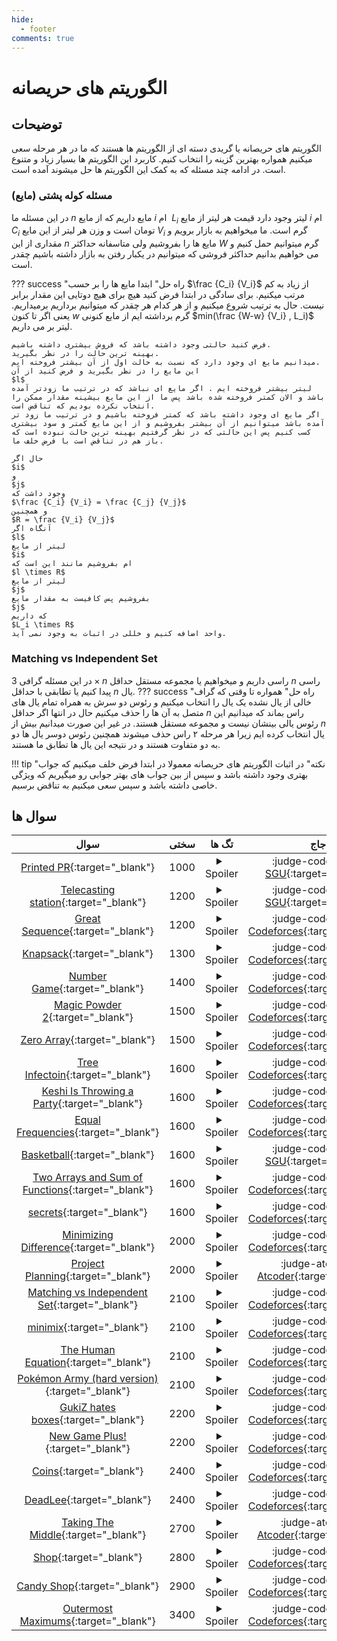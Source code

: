 ```yaml
--- 
hide:
  - footer
comments: true
---
```

# الگوریتم های حریصانه

## توضیحات 
الگوریتم های حریصانه یا گریدی دسته ای از الگوریتم ها هستند که ما در هر مرحله سعی میکنیم همواره بهترین گزینه را انتخاب کنیم. کاربرد این الگوریتم ها بسیار زیاد و متنوع است. در ادامه چند مسئله که به کمک این الگوریتم ها حل میشوند آمده است.
### مسئله کوله پشتی (مایع)
در این مسئله ما 
$n$
مایع داریم که از مایع 
$i$
ام ‍
$L_i$
لیتر وجود دارد قیمت هر لیتر از مایع 
$i$
ام 
$C_i$
تومان است  و وزن هر لیتر از این مایع
$V_i$
گرم است. ما میخواهیم به بازار برویم و مقداری از این 
$n$ 
مایع ها را بفروشیم ولی متاسفانه حداکثر
$W$
گرم میتوانیم حمل کنیم و می خواهیم بدانیم حداکثر فروشی که میتوانیم در یکبار رفتن به بازار داشته باشیم چقدر است.

??? success "راه حل"
    ابتدا مایع ها را بر حسب
    $\frac {C_i} {V_i}$
    از زیاد به کم مرتب میکنیم. برای سادگی در ابتدا فرض کنید هیچ برای هیچ دوتایی این مقدار برابر نیست.
    حال به ترتیب شروع میکنیم و از هر کدام هر چقدر که میتوانیم برداریم برمیداریم.
    یعنی اگر تا کنون 
    $w$
    گرم برداشته ایم از مایع کنونی 
    $min(\frac {W-w} {V_i}  , L_i)$
    لیتر بر می داریم.

    فرض کنید حالتی وجود داشته باشد که فروش بیشتری داشته باشیم.
    بهینه ترین حالت را در نظر بگیرید.
    میدانیم مایع ای وجود دارد که نسبت به حالت اول از آن بیشتر فروخته ایم.
    این مایع را در نظر بگیرید و فرض کنید از آن 
    $l$
    لیتر بیشتر فروخته ایم . اگر مایع ای نباشد که در ترتیب ما زودتر آمده باشد و الان کمتر فروخته شده باشد پس ما از این مایع بیشینه مقدار ممکن را انتخاب نکرده بودیم که تناقض است.
    اگر مایع ای وجود داشته باشد که کمتر فروخته باشیم و در ترتیب ما زود تر آمده باشد میتوانیم از آن بیشتر بفروشیم و از این مایع کمتر و سود بیشتری کسب کنیم پس این حالتی که در نظر گرفتیم بهینه ترین حالت نبوده است که باز هم در تناقض است با فرض خلف ما.

    حال اگر 
    $i$
    و
    $j$
    وجود داشت که 
    $\frac {C_i} {V_i} = \frac {C_j} {V_j}$
    و همچنین
    $R = \frac {V_i} {V_j}$
    آنگاه اگر 
    $l$
    لیتر از مایع 
    $i$
    ام بفروشیم مانند این است که 
    $l \times R$
    لیتر از مایع
    $j$
    بفروشیم پس کافیست به مقدار مایع 
    $j$
    که داریم 
    $L_i \times R$
    واحد اضافه کنیم و خللی در اثبات به وجود نمی آید.
### Matching vs Independent Set
در این مسئله گرافی 
$3 \times n$
راسی داریم و میخواهیم یا مجموعه مستقل  حداقل
$n$
راسی پیدا کنیم یا تطابقی با حداقل 
$n$
یال.
??? success "راه حل" 
    همواره تا وقتی که گراف خالی از یال نشده یک یال را انتخاب میکنیم و رئوس دو سرش به همراه تمام یال های متصل به آن ها را حذف میکنیم حال در انتها اگر حداقل
    $n$
    راس بماند که میدانیم این رئوس یالی بینشان نیست و مجموعه مستقل هستند.
    در غیر این صورت میدانیم بیش از
    $n$
    یال انتخاب کرده ایم زیرا هر مرحله ۲ راس حذف میشوند همچنین رئوس دوسر یال ها دو به دو متفاوت هستند و در نتیجه این یال ها تطابق ما هستند.

!!! tip "نکته"
    در اثبات الگوریتم های حریصانه معمولا در ابتدا فرض خلف میکنیم که جواب بهتری وجود داشته باشد و سپس از بین جواب های بهتر جوابی رو میگیریم 
    که ویژگی خاصی داشته باشد و سپس سعی میکنیم به تناقض برسیم.


## سوال ها 
| سوال | سختی | تگ ها | جاج | 
| :-----: | :----: | :----: | :----: | 
|[Printed PR](https://codeforces.com/problemsets/acmsguru/problem/99999/259){:target="_blank"}|1000|<details> <summary>Spoiler</summary> <ul><li>[الگوریتم های حریصانه](/Shaazzz-Guide/Level1/greedy){:target="_blank"}</li></ul> </details>|:judge-codeforces: [SGU](https://codeforces.com/problemsets/acmsguru){:target="_blank"}|
|[Telecasting station](https://codeforces.com/problemsets/acmsguru/problem/99999/114){:target="_blank"}|1200|<details> <summary>Spoiler</summary> <ul><li>[الگوریتم های حریصانه](/Shaazzz-Guide/Level1/greedy){:target="_blank"}</li></ul> </details>|:judge-codeforces: [SGU](https://codeforces.com/problemsets/acmsguru){:target="_blank"}|
|[Great Sequence](https://codeforces.com/contest/1641/problem/A){:target="_blank"}|1200|<details> <summary>Spoiler</summary> <ul><li>[الگوریتم های حریصانه](/Shaazzz-Guide/Level1/greedy){:target="_blank"}</li></ul> </details>|:judge-codeforces: [Codeforces](https://codeforces.com/){:target="_blank"}|
|[Knapsack](https://codeforces.com/contest/1447/problem/C){:target="_blank"}|1300|<details> <summary>Spoiler</summary> <ul><li>[الگوریتم های حریصانه](/Shaazzz-Guide/Level1/greedy){:target="_blank"}</li></ul> </details>|:judge-codeforces: [Codeforces](https://codeforces.com/){:target="_blank"}|
|[Number Game](https://codeforces.com/problemset/problem/1749/C){:target="_blank"}|1400|<details> <summary>Spoiler</summary> <ul><li>[باینری سرچ](/Shaazzz-Guide/Level1/binary_search){:target="_blank"}</li> <li>[الگوریتم های حریصانه](/Shaazzz-Guide/Level1/greedy){:target="_blank"}</li></ul> </details>|:judge-codeforces: [Codeforces](https://codeforces.com/){:target="_blank"}|
|[Magic Powder 2](https://codeforces.com/problemset/problem/670/D2){:target="_blank"}|1500|<details> <summary>Spoiler</summary> <ul><li>[باینری سرچ](/Shaazzz-Guide/Level1/binary_search){:target="_blank"}</li> <li>[الگوریتم های حریصانه](/Shaazzz-Guide/Level1/greedy){:target="_blank"}</li></ul> </details>|:judge-codeforces: [Codeforces](https://codeforces.com/){:target="_blank"}|
|[Zero Array](https://codeforces.com/problemset/problem/1201/B){:target="_blank"}|1500|<details> <summary>Spoiler</summary> <ul><li>[الگوریتم های حریصانه](/Shaazzz-Guide/Level1/greedy){:target="_blank"}</li></ul> </details>|:judge-codeforces: [Codeforces](https://codeforces.com/){:target="_blank"}|
|[Tree Infectoin](https://codeforces.com/contest/1665/problem/C){:target="_blank"}|1600|<details> <summary>Spoiler</summary> <ul><li>[باینری سرچ](/Shaazzz-Guide/Level1/binary_search){:target="_blank"}</li> <li>[الگوریتم های حریصانه](/Shaazzz-Guide/Level1/greedy){:target="_blank"}</li></ul> </details>|:judge-codeforces: [Codeforces](https://codeforces.com/){:target="_blank"}|
|[Keshi Is Throwing a Party](https://codeforces.com/problemset/problem/1610/C){:target="_blank"}|1600|<details> <summary>Spoiler</summary> <ul><li>[باینری سرچ](/Shaazzz-Guide/Level1/binary_search){:target="_blank"}</li> <li>[الگوریتم های حریصانه](/Shaazzz-Guide/Level1/greedy){:target="_blank"}</li></ul> </details>|:judge-codeforces: [Codeforces](https://codeforces.com/){:target="_blank"}|
|[Equal Frequencies](https://codeforces.com/contest/1782/problem/C){:target="_blank"}|1600|<details> <summary>Spoiler</summary> <ul><li>[الگوریتم های حریصانه](/Shaazzz-Guide/Level1/greedy){:target="_blank"}</li></ul> </details>|:judge-codeforces: [Codeforces](https://codeforces.com/){:target="_blank"}|
|[Basketball](https://codeforces.com/problemsets/acmsguru/problem/99999/165){:target="_blank"}|1600|<details> <summary>Spoiler</summary> <ul><li>[الگوریتم های حریصانه](/Shaazzz-Guide/Level1/greedy){:target="_blank"}</li></ul> </details>|:judge-codeforces: [SGU](https://codeforces.com/problemsets/acmsguru){:target="_blank"}|
|[Two Arrays and Sum of Functions](https://codeforces.com/problemset/problem/1165/E){:target="_blank"}|1600|<details> <summary>Spoiler</summary> <ul><li>[الگوریتم های حریصانه](/Shaazzz-Guide/Level1/greedy){:target="_blank"}</li></ul> </details>|:judge-codeforces: [Codeforces](https://codeforces.com/){:target="_blank"}|
|[secrets](https://codeforces.com/problemset/problem/333/A){:target="_blank"}|1600|<details> <summary>Spoiler</summary> <ul><li>[الگوریتم های حریصانه](/Shaazzz-Guide/Level1/greedy){:target="_blank"}</li></ul> </details>|:judge-codeforces: [Codeforces](https://codeforces.com/){:target="_blank"}|
|[Minimizing Difference](https://codeforces.com/problemset/problem/1244/E){:target="_blank"}|2000|<details> <summary>Spoiler</summary> <ul><li>[باینری سرچ](/Shaazzz-Guide/Level1/binary_search){:target="_blank"}</li> <li>[Two Pointers](/Shaazzz-Guide/Level1/two_pointers){:target="_blank"}</li> <li>[الگوریتم های حریصانه](/Shaazzz-Guide/Level1/greedy){:target="_blank"}</li></ul> </details>|:judge-codeforces: [Codeforces](https://codeforces.com/){:target="_blank"}|
|[Project Planning](https://atcoder.jp/contests/abc227/tasks/abc227_d){:target="_blank"}|2000|<details> <summary>Spoiler</summary> <ul><li>[باینری سرچ](/Shaazzz-Guide/Level1/binary_search){:target="_blank"}</li> <li>[الگوریتم های حریصانه](/Shaazzz-Guide/Level1/greedy){:target="_blank"}</li></ul> </details>|:judge-atcoder: [Atcoder](https://atcoder.jp){:target="_blank"}|
|[Matching vs Independent Set](https://codeforces.com/problemset/problem/1198/C){:target="_blank"}|2100|<details> <summary>Spoiler</summary> <ul><li>[الگوریتم های حریصانه](/Shaazzz-Guide/Level1/greedy){:target="_blank"}</li></ul> </details>|:judge-codeforces: [Codeforces](https://codeforces.com/){:target="_blank"}|
|[minimix](https://codeforces.com/contest/1530/problem/E){:target="_blank"}|2100|<details> <summary>Spoiler</summary> <ul><li>[الگوریتم های حریصانه](/Shaazzz-Guide/Level1/greedy){:target="_blank"}</li></ul> </details>|:judge-codeforces: [Codeforces](https://codeforces.com/){:target="_blank"}|
|[The Human Equation](https://codeforces.com/problemset/problem/1775/E){:target="_blank"}|2100|<details> <summary>Spoiler</summary> <ul><li>[الگوریتم های حریصانه](/Shaazzz-Guide/Level1/greedy){:target="_blank"}</li></ul> </details>|:judge-codeforces: [Codeforces](https://codeforces.com/){:target="_blank"}|
|[Pokémon Army (hard version)](https://codeforces.com/contest/1420/problem/C2){:target="_blank"}|2100|<details> <summary>Spoiler</summary> <ul><li>[الگوریتم های حریصانه](/Shaazzz-Guide/Level1/greedy){:target="_blank"}</li> <li>dp</li> <li>segment</li></ul> </details>|:judge-codeforces: [Codeforces](https://codeforces.com/){:target="_blank"}|
|[GukiZ hates boxes](https://codeforces.com/problemset/problem/551/C){:target="_blank"}|2200|<details> <summary>Spoiler</summary> <ul><li>[باینری سرچ](/Shaazzz-Guide/Level1/binary_search){:target="_blank"}</li> <li>[الگوریتم های حریصانه](/Shaazzz-Guide/Level1/greedy){:target="_blank"}</li></ul> </details>|:judge-codeforces: [Codeforces](https://codeforces.com/){:target="_blank"}|
|[New Game Plus!](https://codeforces.com/contest/1456/problem/C){:target="_blank"}|2200|<details> <summary>Spoiler</summary> <ul><li>[الگوریتم های حریصانه](/Shaazzz-Guide/Level1/greedy){:target="_blank"}</li></ul> </details>|:judge-codeforces: [Codeforces](https://codeforces.com/){:target="_blank"}|
|[Coins](https://atcoder.jp/contests/agc018/tasks/agc018_c){:target="_blank"}|2400|<details> <summary>Spoiler</summary> <ul><li>[الگوریتم های حریصانه](/Shaazzz-Guide/Level1/greedy){:target="_blank"}</li></ul> </details>|:judge-codeforces: [Codeforces](https://codeforces.com/){:target="_blank"}|
|[DeadLee](https://codeforces.com/contest/1369/problem/E){:target="_blank"}|2400|<details> <summary>Spoiler</summary> <ul><li>[الگوریتم های حریصانه](/Shaazzz-Guide/Level1/greedy){:target="_blank"}</li></ul> </details>|:judge-codeforces: [Codeforces](https://codeforces.com/){:target="_blank"}|
|[Taking The Middle](https://atcoder.jp/contests/agc053/tasks/agc053_b){:target="_blank"}|2700|<details> <summary>Spoiler</summary> <ul><li>[الگوریتم های حریصانه](/Shaazzz-Guide/Level1/greedy){:target="_blank"}</li></ul> </details>|:judge-atcoder: [Atcoder](https://atcoder.jp){:target="_blank"}|
|[Shop](https://codeforces.com/problemset/problem/521/D){:target="_blank"}|2800|<details> <summary>Spoiler</summary> <ul><li>[الگوریتم های حریصانه](/Shaazzz-Guide/Level1/greedy){:target="_blank"}</li></ul> </details>|:judge-codeforces: [Codeforces](https://codeforces.com/){:target="_blank"}|
|[Candy Shop](https://codeforces.com/problemset/problem/183/E){:target="_blank"}|2900|<details> <summary>Spoiler</summary> <ul><li>[الگوریتم های حریصانه](/Shaazzz-Guide/Level1/greedy){:target="_blank"}</li></ul> </details>|:judge-codeforces: [Codeforces](https://codeforces.com/){:target="_blank"}|
|[Outermost Maximums](https://codeforces.com/problemset/problem/1693/E){:target="_blank"}|3400|<details> <summary>Spoiler</summary> <ul><li>[الگوریتم های حریصانه](/Shaazzz-Guide/Level1/greedy){:target="_blank"}</li></ul> </details>|:judge-codeforces: [Codeforces](https://codeforces.com/){:target="_blank"}|
